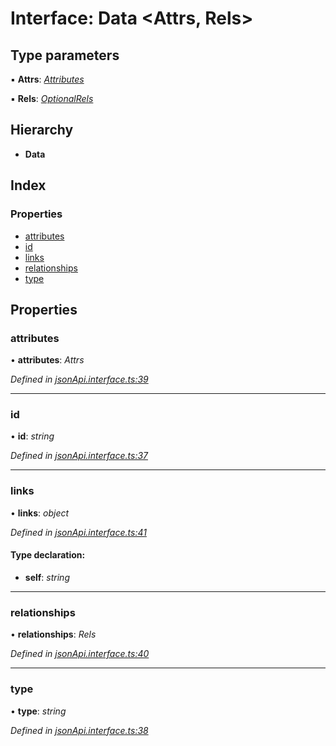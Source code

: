 # Interface: Data <**Attrs, Rels**>

## Type parameters

▪ **Attrs**: *[Attributes](attributes.md)*

▪ **Rels**: *[OptionalRels](../README.md#optionalrels)*

## Hierarchy

* **Data**

## Index

### Properties

* [attributes](data.md#attributes)
* [id](data.md#id)
* [links](data.md#links)
* [relationships](data.md#relationships)
* [type](data.md#type)

## Properties

###  attributes

• **attributes**: *Attrs*

*Defined in [jsonApi.interface.ts:39](https://github.com/headline-1/coolio/blob/420fd1d/packages/json-api/src/jsonApi.interface.ts#L39)*

___

###  id

• **id**: *string*

*Defined in [jsonApi.interface.ts:37](https://github.com/headline-1/coolio/blob/420fd1d/packages/json-api/src/jsonApi.interface.ts#L37)*

___

###  links

• **links**: *object*

*Defined in [jsonApi.interface.ts:41](https://github.com/headline-1/coolio/blob/420fd1d/packages/json-api/src/jsonApi.interface.ts#L41)*

#### Type declaration:

* **self**: *string*

___

###  relationships

• **relationships**: *Rels*

*Defined in [jsonApi.interface.ts:40](https://github.com/headline-1/coolio/blob/420fd1d/packages/json-api/src/jsonApi.interface.ts#L40)*

___

###  type

• **type**: *string*

*Defined in [jsonApi.interface.ts:38](https://github.com/headline-1/coolio/blob/420fd1d/packages/json-api/src/jsonApi.interface.ts#L38)*
